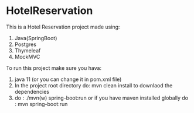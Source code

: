 # HotelReservation
This is a Hotel Reservation project made using:
  1. Java(SpringBoot)
  2. Postgres
  3. Thymeleaf
  4. MockMVC

To run this project make sure you hava:
  1. java 11 (or you can change it in pom.xml file)
  2. In the project root directory do: mvn clean install to downlaod the dependencies
  3. do : ./mvn(w) spring-boot:run or if you have maven installed globally do : mvn spring-boot:run
